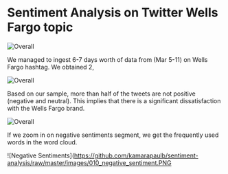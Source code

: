 # Sentiment Analysis on Twitter Wells Fargo topic

![Overall](https://github.com/kamarapaulb/sentiment-analysis/raw/master/images/001_overall.PNG)

We managed to ingest 6-7 days worth of data from (Mar 5-11) on Wells Fargo hashtag. We obtained 2,

![Overall](https://github.com/kamarapaulb/sentiment-analysis/raw/master/images/002_numbers.PNG)

Based on our sample, more than half of the tweets are not positive (negative and neutral). This implies that there is a significant dissatisfaction with the Wells Fargo brand.

![Overall](https://github.com/kamarapaulb/sentiment-analysis/raw/master/images/004_pie_chart.PNG)

If we zoom in on negative sentiments segment, we get the frequently used words in the word cloud.

![Negative Sentiments](https://github.com/kamarapaulb/sentiment-analysis/raw/master/images/010_negative_sentiment.PNG

